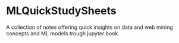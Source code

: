 # MLQuickStudySheets
A collection of notes offering quick insights on data and web mining concepts and ML models trough jupyter book.
